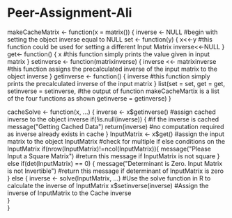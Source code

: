 Peer-Assignment-Ali
===================

makeCacheMatrix <- function(x = matrix()) {
  inverse <- NULL             #begin with setting the object inverse equal to NULL
  set <- function(y) { 
    x<<-y                     #this function could be used for setting a different Input Matrix
    inverse<<-NULL
  }
  get<- function() {
    x                         #this function simply prints the value given in input matrix
  }
  setinverse <- function(matrixinverse) {
    inverse <<- matrixinverse #this function assigns the precalculated inverse of the input matrix to the object inverse
  }
  getinverse <- function() {
    inverse                   #this function simply prints the precalculated inverse of the input matrix
  }
  list(set = set, get = get,
       setinverse = setinverse, #the output of function makeCacheMartix is a list of the four functions as shown
       getinverse = getinverse)
}

cacheSolve <- function(x, ...) {
  inverse <- x$getinverse() #assign cached inverse to the object inverse
  if(!is.null(inverse)) {   #if the inverse is cached
    message("Getting Cached Data") 
    return(inverse)         #no computation required as inverse already exists in cache
  }
  InputMatrix <- x$get()         #assign the input matrix to the object InputMatrix
          #check for multiple if else conditions on the InputMatrix
  if(nrow(InputMatrix)!=ncol(InputMatrix)){
    message("Please Input a Square Matrix") #return this message if InputMatrix is not square
  }
  else if(det(InputMatrix) == 0) {
    message("Determinant is Zero. Input Matrix is not Invertible") #return this message if determinant of InputMatrix is zero
  }
  else {
    inverse <- solve(InputMatrix, ...) #Use the solve function in R to calculate the inverse of InputMatrix
    x$setinverse(inverse) #Assign the inverse of InputMatrix to the Cache
    inverse  
  }  
}
